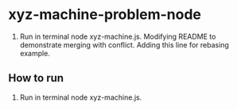 # xyz-machine-problem-node
<!-- Running process -->

1. Run in terminal node xyz-machine.js.
Modifying README to demonstrate merging with conflict. 
Adding this line for rebasing example.

## How to run 
1. Run in terminal node xyz-machine.js.
